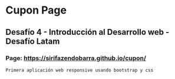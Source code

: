 # Cupon Page
## Desafío 4 - Introducción al Desarrollo web - Desafío Latam
### Page: https://sirifazendobarra.github.io/cupon/
`Primera aplicación web responsive usando bootstrap y css`